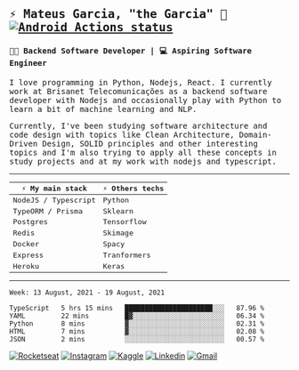 <samp>
  
## ⚡ Mateus Garcia, "the Garcia" :rocket:  [![Android Actions status](https://github.com/mpgxc/mpgxc/workflows/update-stats/badge.svg)](https://github.com/mpgxc/mpgxc/actions)
  

#### 👨‍💻 Backend Software Developer | 💻 Aspiring Software Engineer

  
I love programming in Python, Nodejs, React. I currently work at Brisanet Telecomunicações as a backend software developer with Nodejs and occasionally play with Python to learn a bit of machine learning and NLP.

  
Currently, I've been studying software architecture and code design with topics like Clean Architecture, Domain-Driven Design, SOLID principles and other interesting topics and I'm also trying to apply all these concepts in study projects and at my work with nodejs and typescript.

---

| ⚡ My main stack    | ⚡ Others techs |
| ------------------- | --------------- |
| NodeJS / Typescript | Python          |
| TypeORM / Prisma    | Sklearn         |
| Postgres            | Tensorflow      |
| Redis               | Skimage         |
| Docker              | Spacy           |
| Express             | Tranformers     |
| Heroku              | Keras           |
---
 
<!--START_SECTION:waka-->
```text
Week: 13 August, 2021 - 19 August, 2021

TypeScript   5 hrs 15 mins   ██████████████████████░░░   87.96 % 
YAML         22 mins         █▓░░░░░░░░░░░░░░░░░░░░░░░   06.34 % 
Python       8 mins          ▓░░░░░░░░░░░░░░░░░░░░░░░░   02.31 % 
HTML         7 mins          ▓░░░░░░░░░░░░░░░░░░░░░░░░   02.08 % 
JSON         2 mins          ░░░░░░░░░░░░░░░░░░░░░░░░░   00.57 % 
```
<!--END_SECTION:waka-->
  
</samp>

[![Rocketseat](https://img.shields.io/badge/-Rocketseat%20Profile-33cc66?style=flat-square&labelColor=33cc66&logoColor=white&link=https://app.rocketseat.com.br/me/mpgxc)](https://app.rocketseat.com.br/me/mpgxc)
[![Instagram](https://img.shields.io/badge/-Mateus%20Garcia-33cc66?style=flat-square&labelColor=33cc66&logo=instagram&logoColor=white&link=https://www.instagram.com/mpg.x)](https://www.instagram.com/mpg.x) 
[![Kaggle](https://img.shields.io/badge/-Mateus%20Garcia-33cc66?style=flat-square&labelColor=33cc66&logo=kaggle&logoColor=white&link=https://www.kaggle.com/xwalker)](https://www.kaggle.com/xwalker) 
[![Linkedin](https://img.shields.io/badge/-Mateus%20Garcia-33cc66?style=flat-square&logo=Linkedin&logoColor=white&link=https://www.linkedin.com/in/mpgxc)](https://www.linkedin.com/in/mpgxc) 
[![Gmail](https://img.shields.io/badge/-mpgx5.c@gmail.com-33cc66?style=flat-square&logo=Gmail&logoColor=white&link=mailto:diego.schell.f@gmail.com)](mailto:mpgx5.c@gmail.com)
